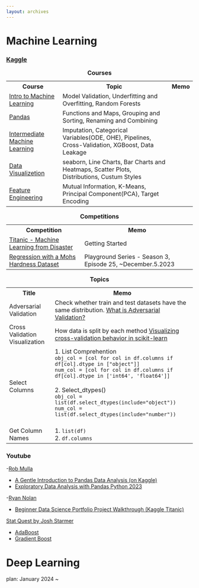```yaml
---
layout: archives
---
```


# Machine Learning
### [Kaggle](https://www.kaggle.com/)

<table>
  <tr>
    <caption><strong>Courses</strong></caption>
    <th>Course</th>
    <th>Topic</th>
    <th>Memo</th>
  </tr>
  <tr>
    <td><a href="https://www.kaggle.com/learn/intro-to-machine-learning">Intro to Machine Learning</a></td>
    <td>Model Validation, Underfitting and Overfitting, Random Forests</td>
    <td></td>
  </tr>
  <tr>
    <td><a href="https://www.kaggle.com/learn/pandas">Pandas</a></td>
    <td>Functions and Maps, Grouping and Sorting, Renaming and Combining</td>
    <td></td>
  </tr>
  <tr>
    <td><a href="https://www.kaggle.com/learn/intermediate-machine-learning">Intermediate Machine Learning</a></td>
    <td>
    Imputation, Categorical Variables(ODE, OHE), Pipelines, Cross-Validation, XGBoost, Data Leakage
    </td>
    <td></td>
  </tr>
  <tr>
    <td><a href="https://www.kaggle.com/learn/data-visualization">Data Visualizetion</a></td>
    <td>seaborn, Line Charts, Bar Charts and Heatmaps, Scatter Plots, Distributions, Custum Styles</td>
    <td></td>
  </tr>
  <tr>
    <td><a href="https://www.kaggle.com/learn/feature-engineering">Feature Engineering</a></td>
    <td>
    Mutual Information, K-Means, Principal Component(PCA), Target Encoding
    </td>
    <td></td>
  </tr>
</table>

<table>
  <tr>
    <caption><strong>Competitions</strong></caption>
    <th>Competition</th>
    <th>Memo</th>
  </tr>
  <tr>
    <td><a href="https://www.kaggle.com/competitions/titanic">Titanic - Machine Learning from Disaster</a></td>
    <td>Getting Started</td>
  </tr>
  <tr>
    <td><a href="https://www.kaggle.com/competitions/playground-series-s3e25">Regression with a Mohs Hardness Dataset</a></td>
    <td>Playground Series - Season 3, Episode 25, ~December.5.2023</td>
  </tr>
</table>

<table>
  <tr>
    <caption><strong>Topics</strong></caption>
    <th>Title</th>
    <th>Memo</th>
  </tr>
  <tr>
    <td>Adversarial Validation</td>
    <td>Check whether train and test datasets have the same distribution. <a href="https://www.kaggle.com/code/carlmcbrideellis/what-is-adversarial-validation">What is Adversarial Validation?</a></td>
  </tr>
  <tr>
    <td>Cross Validation Visualization</td>
    <td>How data is split by each method <a href="https://scikit-learn.org/stable/auto_examples/model_selection/plot_cv_indices.html#sphx-glr-auto-examples-model-selection-plot-cv-indices-py">Visualizing cross-validation behavior in scikit-learn</a></td>
  </tr>
  <tr>
    <td>Select Columns</td>
    <td>
    1. List Comprehention<br>
    <code>obj_col = [col for col in df.columns if df[col].dtype in ["object"]]</code><br>
    <code>num_col = [col for col in df.columns if df[col].dtype in ['int64', 'float64']]</code><br><br>
    2. Select_dtypes()<br>
    <code>obj_col = list(df.select_dtypes(include="object"))</code><br>
    <code>num_col = list(df.select_dtypes(include="number"))</code><br><br>
    </td>
  </tr>
  <tr>
    <td>Get Column Names</td>
    <td>
    1. <code>list(df)</code><br>
    2. <code>df.columns</code>
    </td>
  </tr>
</table>

### Youtube
-[Rob Mulla](https://www.youtube.com/@robmulla)
  - [A Gentle Introduction to Pandas Data Analysis (on Kaggle)](https://youtu.be/_Eb0utIRdkw)
  - [Exploratory Data Analysis with Pandas Python 2023](https://youtu.be/xi0vhXFPegw)

-[Ryan Nolan](https://www.youtube.com/@RyanNolanData)
  - [Beginner Data Science Portfolio Project Walkthrough (Kaggle Titanic)](https://youtu.be/6IGx7ZZdS74)

[Stat Quest by Josh Starmer](https://www.youtube.com/@statquest)
  - [AdaBoost](https://www.youtube.com/watch?v=LsK-xG1cLYA)
  - [Gradient Boost](https://www.youtube.com/watch?v=3CC4N4z3GJc)

# Deep Learning
plan: January 2024 ~
